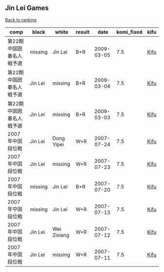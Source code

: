 ## Jin Lei Games

[Back to ranking](index.md)




| **comp** | **black** | **white** | **result** | **date** | **komi_fixed** | **kifu** | 
| --- | --- | --- | --- | --- | --- | --- |
| 第22期中国囲碁名人戦予選 | missing | Jin Lei | B+R | 2009-03-05 | 7.5 | [Kifu](https://kifudepot.net/kifucontents.php?id=sFXM7DxETpli1hmGW5BVng%3D%3D) | 
| 第22期中国囲碁名人戦予選 | Jin Lei | missing | B+R | 2009-03-04 | 7.5 | [Kifu](https://kifudepot.net/kifucontents.php?id=qmFz7N5tW1hGvJsaW1xsHg%3D%3D) | 
| 第22期中国囲碁名人戦予選 | Jin Lei | missing | B+R | 2009-03-03 | 7.5 | [Kifu](https://kifudepot.net/kifucontents.php?id=NFX%2FtH1mEg5l%2F%2BsQ0P%2F1jg%3D%3D) | 
| 2007年中国段位戦 | Jin Lei | Dong Yipei | W+R | 2007-07-24 | 7.5 | [Kifu](https://kifudepot.net/kifucontents.php?id=VwNGyevSyGH2sP%2BWeMEfzA%3D%3D) | 
| 2007年中国段位戦 | Jin Lei | missing | W+R | 2007-07-23 | 7.5 | [Kifu](https://kifudepot.net/kifucontents.php?id=XQGZv6TMq8LPS5U9exdLWQ%3D%3D) | 
| 2007年中国段位戦 | missing | Jin Lei | B+R | 2007-07-20 | 7.5 | [Kifu](https://kifudepot.net/kifucontents.php?id=siM3yBkcf3JizsmhL3rXRg%3D%3D) | 
| 2007年中国段位戦 | missing | Jin Lei | W+R | 2007-07-13 | 7.5 | [Kifu](https://kifudepot.net/kifucontents.php?id=ALYA8ke%2BQs80MGaUn78Ryw%3D%3D) | 
| 2007年中国段位戦 | Jin Lei | Wei Zixiang | W+R | 2007-07-12 | 7.5 | [Kifu](https://kifudepot.net/kifucontents.php?id=INSHUk30fPfgyNRkCvyKUg%3D%3D) | 
| 2007年中国段位戦 | Jin Lei | missing | W+R | 2007-07-11 | 7.5 | [Kifu](https://kifudepot.net/kifucontents.php?id=9ztZEVsLvpd%2BCXdyr1JW6w%3D%3D) |




